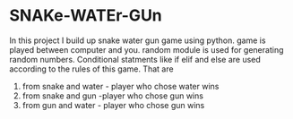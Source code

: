 # SNAKe-WATEr-GUn
In this project I build up snake water gun game using python.
game is played between computer and you.
random module is used for generating random numbers.
Conditional statments like if elif and else are used according to the rules of this game.
That are
1. from snake and water - player who chose water wins
2. from snake and gun -player who chose gun wins
3. from  gun and water - player who chose gun wins


